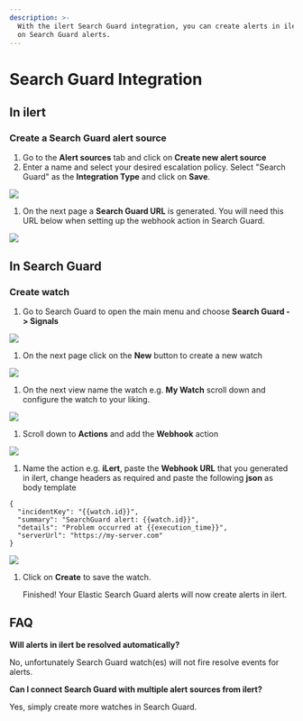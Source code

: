 ```yaml
---
description: >-
  With the ilert Search Guard integration, you can create alerts in ilert based
  on Search Guard alerts.
---
```


# Search Guard Integration

## In ilert <a href="#in-ilert" id="in-ilert"></a>

### Create a Search Guard alert source <a href="#create-alert-source" id="create-alert-source"></a>

1. Go to the **Alert sources** tab and click on **Create new alert source**
2. Enter a name and select your desired escalation policy. Select "Search Guard" as the **Integration Type** and click on **Save**.

![](../.gitbook/assets/Screenshot\_10\_02\_21\_\_22\_47.png)

1. On the next page a **Search Guard URL** is generated. You will need this URL below when setting up the webhook action in Search Guard.

![](../.gitbook/assets/Screenshot\_10\_02\_21\_\_22\_48.png)

## In Search Guard <a href="#in-topdesk" id="in-topdesk"></a>

### Create watch <a href="#create-action-sequences" id="create-action-sequences"></a>

1. Go to Search Guard to open the main menu and choose **Search Guard -> Signals**

![](../.gitbook/assets/Screenshot\_10\_02\_21\_\_22\_49.png)

1. On the next page click on the **New** button to create a new watch

![](../.gitbook/assets/Screenshot\_10\_02\_21\_\_22\_53.png)

1. On the next view name the watch e.g. **My Watch** scroll down and configure the watch to your liking.

![](../.gitbook/assets/Screenshot\_10\_02\_21\_\_22\_56.png)

1. Scroll down to **Actions** and add the **Webhook** action

![](../.gitbook/assets/Screenshot\_10\_02\_21\_\_23\_00.png)

1. Name the action e.g. **iLert**, paste the **Webhook URL** that you generated in ilert, change headers as required and paste the following **json** as body template

```
{
  "incidentKey": "{{watch.id}}",
  "summary": "SearchGuard alert: {{watch.id}}",
  "details": "Problem occurred at {{execution_time}}",
  "serverUrl": "https://my-server.com"
}
```

![](../.gitbook/assets/Screenshot\_10\_02\_21\_\_23\_06.png)

1.  Click on **Create** to save the watch. &#x20;

    Finished! Your Elastic Search Guard alerts will now create alerts in ilert.

## FAQ <a href="#faq" id="faq"></a>

**Will alerts in ilert be resolved automatically?**

No, unfortunately Search Guard watch(es) will not fire resolve events for alerts.

**Can I connect Search Guard with multiple alert sources from ilert?**

Yes, simply create more watches in Search Guard.

